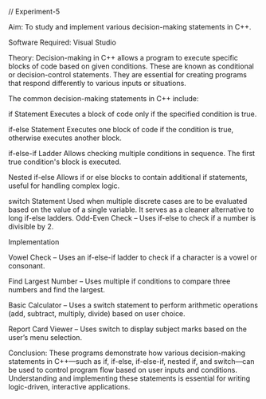 // Experiment-5

Aim: To study and implement various decision-making statements in C++.

Software Required: Visual Studio

Theory: Decision-making in C++ allows a program to execute specific blocks of code based on given conditions. These are known as conditional or decision-control statements. They are essential for creating programs that respond differently to various inputs or situations.

The common decision-making statements in C++ include:

if Statement Executes a block of code only if the specified condition is true.

if-else Statement Executes one block of code if the condition is true, otherwise executes another block.

if-else-if Ladder Allows checking multiple conditions in sequence. The first true condition's block is executed.

Nested if-else Allows if or else blocks to contain additional if statements, useful for handling complex logic.

switch Statement Used when multiple discrete cases are to be evaluated based on the value of a single variable. It serves as a cleaner alternative to long if-else ladders. Odd-Even Check – Uses if-else to check if a number is divisible by 2.

Implementation

Vowel Check – Uses an if-else-if ladder to check if a character is a vowel or consonant.

Find Largest Number – Uses multiple if conditions to compare three numbers and find the largest.

Basic Calculator – Uses a switch statement to perform arithmetic operations (add, subtract, multiply, divide) based on user choice.

Report Card Viewer – Uses switch to display subject marks based on the user’s menu selection.

Conclusion: These programs demonstrate how various decision-making statements in C++—such as if, if-else, if-else-if, nested if, and switch—can be used to control program flow based on user inputs and conditions. Understanding and implementing these statements is essential for writing logic-driven, interactive applications.
